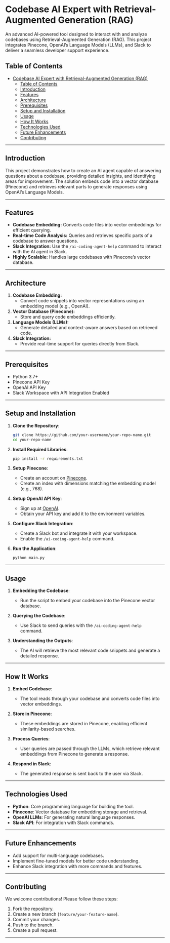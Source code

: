 # Codebase AI Expert with Retrieval-Augmented Generation (RAG)  

An advanced AI-powered tool designed to interact with and analyze codebases using Retrieval-Augmented Generation (RAG). This project integrates Pinecone, OpenAI’s Language Models (LLMs), and Slack to deliver a seamless developer support experience.  

## Table of Contents  
- [Codebase AI Expert with Retrieval-Augmented Generation (RAG)](#codebase-ai-expert-with-retrieval-augmented-generation-rag)
  - [Table of Contents](#table-of-contents)
  - [Introduction](#introduction)
  - [Features](#features)
  - [Architecture](#architecture)
  - [Prerequisites](#prerequisites)
  - [Setup and Installation](#setup-and-installation)
  - [Usage](#usage)
  - [How It Works](#how-it-works)
  - [Technologies Used](#technologies-used)
  - [Future Enhancements](#future-enhancements)
  - [Contributing](#contributing)

---

## Introduction  

This project demonstrates how to create an AI agent capable of answering questions about a codebase, providing detailed insights, and identifying areas for improvement. The solution embeds code into a vector database (Pinecone) and retrieves relevant parts to generate responses using OpenAI’s Language Models.  

---

## Features  

- **Codebase Embedding:** Converts code files into vector embeddings for efficient querying.  
- **Real-time Code Analysis:** Queries and retrieves specific parts of a codebase to answer questions.  
- **Slack Integration:** Use the `/ai-coding-agent-help` command to interact with the AI agent in Slack.  
- **Highly Scalable:** Handles large codebases with Pinecone’s vector database.  

---

## Architecture  

1. **Codebase Embedding:**  
   - Convert code snippets into vector representations using an embedding model (e.g., OpenAI).  
2. **Vector Database (Pinecone):**  
   - Store and query code embeddings efficiently.  
3. **Language Models (LLMs):**  
   - Generate detailed and context-aware answers based on retrieved code.  
4. **Slack Integration:**  
   - Provide real-time support for queries directly from Slack.  

---

## Prerequisites  

- Python 3.7+  
- Pinecone API Key  
- OpenAI API Key  
- Slack Workspace with API Integration Enabled  

---

## Setup and Installation  

1. **Clone the Repository**:  
   ```bash  
   git clone https://github.com/your-username/your-repo-name.git  
   cd your-repo-name  
   ```  

2. **Install Required Libraries**:  
   ```bash  
   pip install -r requirements.txt  
   ```  

3. **Setup Pinecone**:  
   - Create an account on [Pinecone](https://www.pinecone.io/).  
   - Create an index with dimensions matching the embedding model (e.g., 768).  

4. **Setup OpenAI API Key**:  
   - Sign up at [OpenAI](https://platform.openai.com/).  
   - Obtain your API key and add it to the environment variables.  

5. **Configure Slack Integration**:  
   - Create a Slack bot and integrate it with your workspace.  
   - Enable the `/ai-coding-agent-help` command.  

6. **Run the Application**:  
   ```bash  
   python main.py  
   ```  

---

## Usage  

1. **Embedding the Codebase**:  
   - Run the script to embed your codebase into the Pinecone vector database.  

2. **Querying the Codebase**:  
   - Use Slack to send queries with the `/ai-coding-agent-help` command.  

3. **Understanding the Outputs**:  
   - The AI will retrieve the most relevant code snippets and generate a detailed response.  

---

## How It Works  

1. **Embed Codebase**:  
   - The tool reads through your codebase and converts code files into vector embeddings.  

2. **Store in Pinecone**:  
   - These embeddings are stored in Pinecone, enabling efficient similarity-based searches.  

3. **Process Queries**:  
   - User queries are passed through the LLMs, which retrieve relevant embeddings from Pinecone to generate a response.  

4. **Respond in Slack**:  
   - The generated response is sent back to the user via Slack.  

---

## Technologies Used  

- **Python**: Core programming language for building the tool.  
- **Pinecone**: Vector database for embedding storage and retrieval.  
- **OpenAI LLMs**: For generating natural language responses.  
- **Slack API**: For integration with Slack commands.  

---

## Future Enhancements  

- Add support for multi-language codebases.  
- Implement fine-tuned models for better code understanding.  
- Enhance Slack integration with more commands and features.  

---

## Contributing  

We welcome contributions! Please follow these steps:  

1. Fork the repository.  
2. Create a new branch (`feature/your-feature-name`).  
3. Commit your changes.  
4. Push to the branch.  
5. Create a pull request.  

---